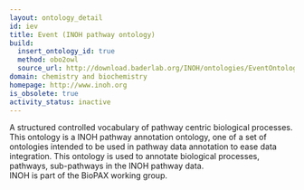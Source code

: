 ```yaml
---
layout: ontology_detail
id: iev
title: Event (INOH pathway ontology)
build:
  insert_ontology_id: true
  method: obo2owl
  source_url: http://download.baderlab.org/INOH/ontologies/EventOntology_172.obo
domain: chemistry and biochemistry
homepage: http://www.inoh.org
is_obsolete: true
activity_status: inactive
---
```


A structured controlled vocabulary of pathway centric biological processes. This ontology is a INOH pathway annotation ontology, one of a set of ontologies intended to be used in pathway data annotation to ease data integration. This ontology is used to annotate biological processes, pathways, sub-pathways in the INOH pathway data.<br>INOH is part of the BioPAX working group.
